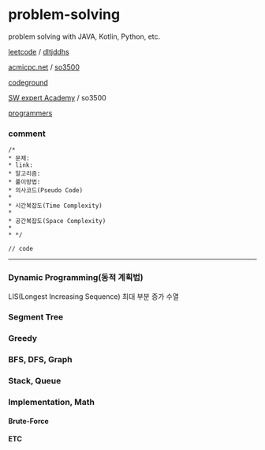 # problem-solving
problem solving with JAVA, Kotlin, Python, etc.

[leetcode](https://leetcode.com) / [dltjddhs](https://leetcode.com/dltjddhs)

[acmicpc.net](https://www.acmicpc.net/problem/)   /  [so3500](https://www.acmicpc.net/user/so3500)

[codeground](https://www.codeground.org/)

[SW expert Academy](https://www.swexpertacademy.com/main/main.do)  /  so3500

[programmers](https://programmers.co.kr/)



### comment

```
/*
* 문제:
* link: 
* 알고리즘: 
* 풀이방법: 
* 의사코드(Pseudo Code)
*
* 시간복잡도(Time Complexity)
*  
* 공간복잡도(Space Complexity)
*   
* */

// code
```



----

### Dynamic Programming(동적 계획법)

LIS(Longest Increasing Sequence) 최대 부분 증가 수열

### Segment Tree

### Greedy

### BFS, DFS, Graph

### Stack, Queue

### Implementation, Math

#### Brute-Force

#### ETC
